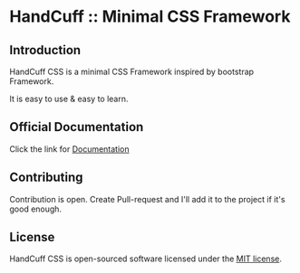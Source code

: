 # HandCuff :: Minimal CSS Framework

## Introduction

HandCuff CSS is a minimal CSS Framework inspired by bootstrap Framework.

It is easy to use & easy to learn.

## Official Documentation

Click the link for [Documentation](https://amdad121.github.io/handcuff)

## Contributing

Contribution is open. Create Pull-request and I'll add it to the project if it's good enough.

## License

HandCuff CSS is open-sourced software licensed under the [MIT license](LICENSE).
